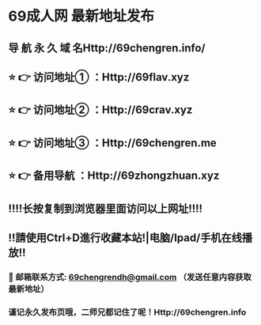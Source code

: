 
# 69成人网 最新地址发布 

## 导 航 永 久 域 名Http://69chengren.info/

## ⭐️ 👉 访问地址① ：Http://69flav.xyz

## ⭐️ 👉 访问地址② ：Http://69crav.xyz

## ⭐️ 👉 访问地址③ ：Http://69chengren.me

## ⭐️ 👉 备用导航 ：Http://69zhongzhuan.xyz

## ‼️‼️长按复制到浏览器里面访问以上网址‼️‼️
## ‼️請使用Ctrl+D進行收藏本站!|电脑/Ipad/手机在线播放‼️
### 📧 邮箱联系方式: 69chengrendh@gmail.com （发送任意内容获取最新地址）
### 谨记永久发布页哦，二师兄都记住了呢！Http://69chengren.info
